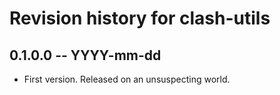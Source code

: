 # Revision history for clash-utils

## 0.1.0.0  -- YYYY-mm-dd

* First version. Released on an unsuspecting world.
